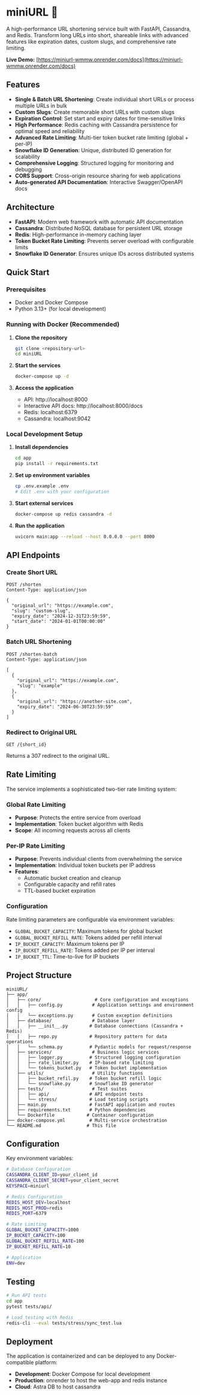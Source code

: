 # miniURL 🔗

A high-performance URL shortening service built with FastAPI, Cassandra, and Redis. Transform long URLs into short, shareable links with advanced features like expiration dates, custom slugs, and comprehensive rate limiting.

**Live Demo:** [https://miniurl-wmmw.onrender.com/docs](https://miniurl-wmmw.onrender.com/docs)

## Features

- **Single & Batch URL Shortening**: Create individual short URLs or process multiple URLs in bulk
- **Custom Slugs**: Create memorable short URLs with custom slugs
- **Expiration Control**: Set start and expiry dates for time-sensitive links
- **High Performance**: Redis caching with Cassandra persistence for optimal speed and reliability
- **Advanced Rate Limiting**: Multi-tier token bucket rate limiting (global + per-IP)
- **Snowflake ID Generation**: Unique, distributed ID generation for scalability
- **Comprehensive Logging**: Structured logging for monitoring and debugging
- **CORS Support**: Cross-origin resource sharing for web applications
- **Auto-generated API Documentation**: Interactive Swagger/OpenAPI docs

## Architecture

- **FastAPI**: Modern web framework with automatic API documentation
- **Cassandra**: Distributed NoSQL database for persistent URL storage
- **Redis**: High-performance in-memory caching layer
- **Token Bucket Rate Limiting**: Prevents server overload with configurable limits
- **Snowflake ID Generator**: Ensures unique IDs across distributed systems

## Quick Start

### Prerequisites

- Docker and Docker Compose
- Python 3.13+ (for local development)

### Running with Docker (Recommended)

1. **Clone the repository**

   ```bash
   git clone <repository-url>
   cd miniURL
   ```

2. **Start the services**

   ```bash
   docker-compose up -d
   ```

3. **Access the application**
   - API: http://localhost:8000
   - Interactive API docs: http://localhost:8000/docs
   - Redis: localhost:6379
   - Cassandra: localhost:9042

### Local Development Setup

1. **Install dependencies**

   ```bash
   cd app
   pip install -r requirements.txt
   ```

2. **Set up environment variables**

   ```bash
   cp .env.example .env
   # Edit .env with your configuration
   ```

3. **Start external services**

   ```bash
   docker-compose up redis cassandra -d
   ```

4. **Run the application**
   ```bash
   uvicorn main:app --reload --host 0.0.0.0 --port 8000
   ```

## API Endpoints

### Create Short URL

```http
POST /shorten
Content-Type: application/json

{
  "original_url": "https://example.com",
  "slug": "custom-slug",
  "expiry_date": "2024-12-31T23:59:59",
  "start_date": "2024-01-01T00:00:00"
}
```

### Batch URL Shortening

```http
POST /shorten-batch
Content-Type: application/json

[
  {
    "original_url": "https://example.com",
    "slug": "example"
  },
  {
    "original_url": "https://another-site.com",
    "expiry_date": "2024-06-30T23:59:59"
  }
]
```

### Redirect to Original URL

```http
GET /{short_id}
```

Returns a 307 redirect to the original URL.

## Rate Limiting

The service implements a sophisticated two-tier rate limiting system:

### Global Rate Limiting

- **Purpose**: Protects the entire service from overload
- **Implementation**: Token bucket algorithm with Redis
- **Scope**: All incoming requests across all clients

### Per-IP Rate Limiting

- **Purpose**: Prevents individual clients from overwhelming the service
- **Implementation**: Individual token buckets per IP address
- **Features**:
  - Automatic bucket creation and cleanup
  - Configurable capacity and refill rates
  - TTL-based bucket expiration

### Configuration

Rate limiting parameters are configurable via environment variables:

- `GLOBAL_BUCKET_CAPACITY`: Maximum tokens for global bucket
- `GLOBAL_BUCKET_REFILL_RATE`: Tokens added per refill interval
- `IP_BUCKET_CAPACITY`: Maximum tokens per IP
- `IP_BUCKET_REFILL_RATE`: Tokens added per IP per interval
- `IP_BUCKET_TTL`: Time-to-live for IP buckets

## Project Structure

```
miniURL/
├── app/
│   ├── core/                    # Core configuration and exceptions
│   │   ├── config.py           # Application settings and environment config
│   │   └── exceptions.py       # Custom exception definitions
│   ├── database/               # Database layer
│   │   ├── __init__.py        # Database connections (Cassandra + Redis)
│   │   ├── repo.py            # Repository pattern for data operations
│   │   └── schema.py          # Pydantic models for request/response
│   ├── services/               # Business logic services
│   │   ├── logger.py          # Structured logging configuration
│   │   ├── rate_limiter.py    # IP-based rate limiting
│   │   └── tokens_bucket.py   # Token bucket implementation
│   ├── utils/                  # Utility functions
│   │   ├── bucket_refil.py    # Token bucket refill logic
│   │   └── snowflake.py       # Snowflake ID generator
│   ├── tests/                  # Test suites
│   │   ├── api/               # API endpoint tests
│   │   └── stress/            # Load testing scripts
│   ├── main.py                # FastAPI application and routes
│   ├── requirements.txt       # Python dependencies
│   └── Dockerfile            # Container configuration
├── docker-compose.yml         # Multi-service orchestration
└── README.md                 # This file
```

## Configuration

Key environment variables:

```bash
# Database Configuration
CASSANDRA_CLIENT_ID=your_client_id
CASSANDRA_CLIENT_SECRET=your_client_secret
KEYSPACE=miniurl

# Redis Configuration
REDIS_HOST_DEV=localhost
REDIS_HOST_PROD=redis
REDIS_PORT=6379

# Rate Limiting
GLOBAL_BUCKET_CAPACITY=1000
IP_BUCKET_CAPACITY=100
GLOBAL_BUCKET_REFILL_RATE=100
IP_BUCKET_REFILL_RATE=10

# Application
ENV=dev
```

## Testing

```bash
# Run API tests
cd app
pytest tests/api/

# Load testing with Redis
redis-cli --eval tests/stress/sync_test.lua
```

## Deployment

The application is containerized and can be deployed to any Docker-compatible platform:

- **Development**: Docker Compose for local development
- **Production**: onrender to host the web-app and redis instance
- **Cloud**: Astra DB to host cassandra
